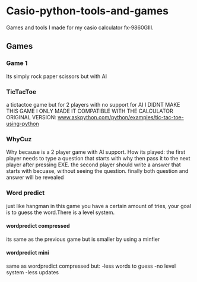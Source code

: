 # Casio-python-tools-and-games
Games and tools I made for my casio calculator fx-9860GIII.
## Games
### Game 1
Its simply rock paper scissors but with AI
### TicTacToe
a tictactoe game but for 2 players with no support for AI
I DIDNT MAKE THIS GAME I ONLY MADE IT COMPATIBLE WITH THE CALCULATOR
ORIGINAL VERSION: www.askpython.com/python/examples/tic-tac-toe-using-python
### WhyCuz
Why because is a 2 player game with AI support.
How its played:
the first player needs to type a question that starts with why then pass 
it to the next player after pressing EXE.
the second player should write a answer that starts with becuase, 
without seeing the question.
finally both question and answer will be revealed
### Word predict
just like hangman in this game you have a certain amount of tries, your goal
is to guess the word.There is a level system.
#### wordpredict compressed
its same as the previous game but is smaller by using a minfier
#### wordpredict mini
same as wordpredict compressed but:
-less words to guess
-no level system
-less updates
